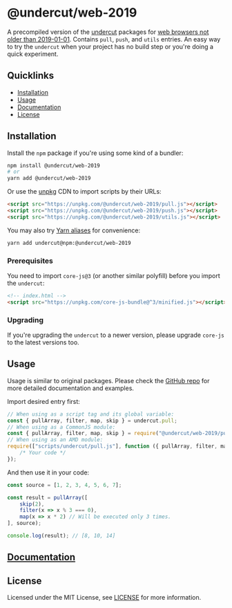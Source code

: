# @undercut/web-2019

A precompiled version of the [undercut](https://github.com/the-spyke/undercut) packages for [web browsers not older than 2019-01-01](https://browserl.ist/?q=since+2019%2C+edge+>%3D+18%2C+not+android+>+0). Contains `pull`, `push`, and `utils` entries. An easy way to try the `undercut` when your project has no build step or you're doing a quick experiment.

## Quicklinks

- [Installation](#installation)
- [Usage](#usage)
- [Documentation](https://github.com/the-spyke/undercut)
- [License](#license)

## Installation

Install the `npm` package if you're using some kind of a bundler:

```sh
npm install @undercut/web-2019
# or
yarn add @undercut/web-2019
```

Or use the [unpkg](https://unpkg.com) CDN to import scripts by their URLs:

```html
<script src="https://unpkg.com/@undercut/web-2019/pull.js"></script>
<script src="https://unpkg.com/@undercut/web-2019/push.js"></script>
<script src="https://unpkg.com/@undercut/web-2019/utils.js"></script>
```

You may also try [Yarn aliases](https://yarnpkg.com/en/docs/cli/add#toc-yarn-add-alias) for convenience:

```sh
yarn add undercut@npm:@undercut/web-2019
```

### Prerequisites

You need to import `core-js@3` (or another similar polyfill) before you import the `undercut`:

```html
<!-- index.html -->
<script src="https://unpkg.com/core-js-bundle@^3/minified.js"></script>
```

### Upgrading

If you're upgrading the `undercut` to a newer version, please upgrade `core-js` to the latest versions too.

## Usage

Usage is similar to original packages. Please check the [GitHub repo](https://github.com/the-spyke/undercut) for more detailed documentation and examples.

Import desired entry first:

```js
// When using as a script tag and its global variable:
const { pullArray, filter, map, skip } = undercut.pull;
// When using as a CommonJS module:
const { pullArray, filter, map, skip } = require("@undercut/web-2019/pull");
// When using as an AMD module:
require(["scripts/undercut/pull.js"], function ({ pullArray, filter, map, skip }) {
    /* Your code */
});
```

And then use it in your code:

```js
const source = [1, 2, 3, 4, 5, 6, 7];

const result = pullArray([
    skip(2),
    filter(x => x % 3 === 0),
    map(x => x * 2) // Will be executed only 3 times.
], source);

console.log(result); // [8, 10, 14]
```

## [Documentation](https://github.com/the-spyke/undercut)

## License

Licensed under the MIT License, see [LICENSE](LICENSE) for more information.
